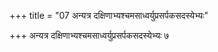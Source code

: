 +++
title = "07 अन्यत्र दक्षिणाभ्यश्चमसाध्वर्युप्रसर्पकसदस्येभ्यः"

+++
अन्यत्र दक्षिणाभ्यश्चमसाध्वर्युप्रसर्पकसदस्येभ्यः ७